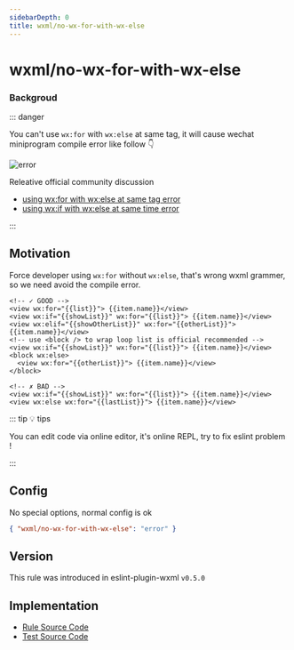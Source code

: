 ```yaml
---
sidebarDepth: 0
title: wxml/no-wx-for-with-wx-else
---
```


# wxml/no-wx-for-with-wx-else

### Backgroud

::: danger

You can't use `wx:for` with `wx:else` at same tag, it will cause wechat miniprogram compile error like follow :point_down:

![error](https://funimg.pddpic.com/mobile_piggy/92b100ee-5ced-4879-bc5d-90101bff1215.jpeg.slim.jpeg)

Releative official community discussion
* [using wx:for with wx:else at same tag error](https://developers.weixin.qq.com/community/develop/doc/00082a556fcb0810a6b7e2eee5b800)
* [using wx:if with wx:else at same time error](https://developers.weixin.qq.com/community/develop/doc/00020441c687e0e4beb7932cd51800)

:::

## Motivation

Force developer using `wx:for` without `wx:else`, that's wrong wxml grammer, so we need avoid the compile error.

<eslint-code-block :rules="{'wxml/no-wx-for-with-wx-else': ['error']}" >

```wxml
<!-- ✓ GOOD -->
<view wx:for="{{list}}"> {{item.name}}</view>
<view wx:if="{{showList}}" wx:for="{{list}}"> {{item.name}}</view>
<view wx:elif="{{showOtherList}}" wx:for="{{otherList}}"> {{item.name}}</view>
<!-- use <block /> to wrap loop list is official recommended -->
<view wx:if="{{showList}}" wx:for="{{list}}"> {{item.name}}</view>
<block wx:else>
  <view wx:for="{{otherList}}"> {{item.name}}</view>
</block>

<!-- ✗ BAD -->
<view wx:if="{{showList}}" wx:for="{{list}}"> {{item.name}}</view>
<view wx:else wx:for="{{lastList}}"> {{item.name}}</view>
```

</eslint-code-block>

::: tip 💡 tips

You can edit code via online editor, it's online REPL, try to fix eslint problem !

:::

## Config

No special options, normal config is ok

```json
{ "wxml/no-wx-for-with-wx-else": "error" }
```

## Version

This rule was introduced in eslint-plugin-wxml `v0.5.0`

## Implementation

- [Rule Source Code](https://github.com/wxmlfile/eslint-plugin-wxml/tree/main/lib/rules/no-wx-for-with-wx-else.js)
- [Test Source Code](https://github.com/wxmlfile/eslint-plugin-wxml/tree/main/tests/rules/no-wx-for-with-wx-else.js)
